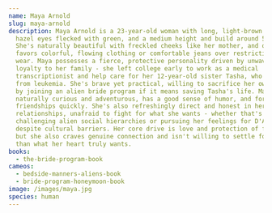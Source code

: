 ```yaml
---
name: Maya Arnold
slug: maya-arnold
description: Maya Arnold is a 23-year-old woman with long, light-brown hair,
  hazel eyes flecked with green, and a medium height and build around 5'8".
  She's naturally beautiful with freckled cheeks like her mother, and often
  favors colorful, flowing clothing or comfortable jeans over restrictive formal
  wear. Maya possesses a fierce, protective personality driven by unwavering
  loyalty to her family - she left college early to work as a medical
  transcriptionist and help care for her 12-year-old sister Tasha, who suffers
  from leukemia. She's brave yet practical, willing to sacrifice her own future
  by joining an alien bride program if it means saving Tasha's life. Maya is
  naturally curious and adventurous, has a good sense of humor, and forms deep
  friendships quickly. She's also refreshingly direct and honest in her
  relationships, unafraid to fight for what she wants - whether that's
  challenging alien social hierarchies or pursuing her feelings for D'Avii
  despite cultural barriers. Her core drive is love and protection of family,
  but she also craves genuine connection and isn't willing to settle for less
  than what her heart truly wants.
books:
  - the-bride-program-book
cameos:
  - bedside-manners-aliens-book
  - bride-program-honeymoon-book
image: /images/maya.jpg
species: human
---
```

